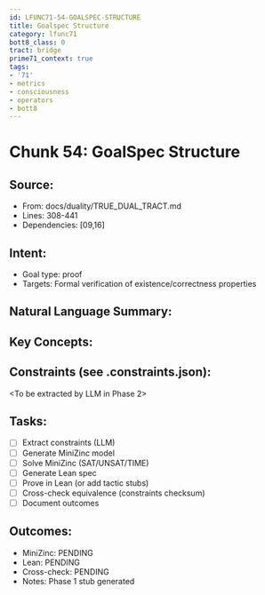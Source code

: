 ```yaml
---
id: LFUNC71-54-GOALSPEC-STRUCTURE
title: Goalspec Structure
category: lfunc71
bott8_class: 0
tract: bridge
prime71_context: true
tags:
- '71'
- metrics
- consciousness
- operators
- bott8
---
```



# Chunk 54: GoalSpec Structure

## Source:
- From: docs/duality/TRUE_DUAL_TRACT.md
- Lines: 308-441
- Dependencies: [09,16]

## Intent:
- Goal type: proof
- Targets: Formal verification of existence/correctness properties

## Natural Language Summary:
<To be filled during extraction phase>

## Key Concepts:
<To be identified from source during extraction>

## Constraints (see .constraints.json):
<To be extracted by LLM in Phase 2>

## Tasks:
- [ ] Extract constraints (LLM)
- [ ] Generate MiniZinc model
- [ ] Solve MiniZinc (SAT/UNSAT/TIME)
- [ ] Generate Lean spec
- [ ] Prove in Lean (or add tactic stubs)
- [ ] Cross-check equivalence (constraints checksum)
- [ ] Document outcomes

## Outcomes:
- MiniZinc: PENDING
- Lean: PENDING
- Cross-check: PENDING
- Notes: Phase 1 stub generated
